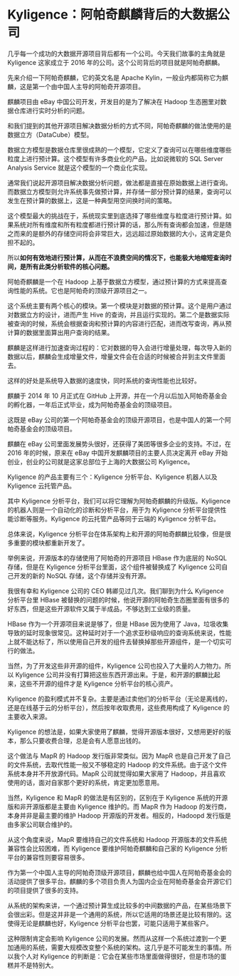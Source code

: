 



# Kyligence：阿帕奇麒麟背后的大数据公司

几乎每一个成功的大数据开源项目背后都有一个公司。今天我们故事的主角就是 Kyligence 这家成立于 2016 年的公司。这个公司背后的项目就是阿帕奇麒麟。

先来介绍一下阿帕奇麒麟，它的英文名是 Apache Kylin，一般业内都简称它为麒麟，这是第一个由中国人主导的阿帕奇开源项目。

麒麟项目由 eBay 中国公司开发，开发目的是为了解决在 Hadoop 生态圈里对数据仓库进行实时分析的问题。

和我们提到的其他开源项目解决数据分析的方式不同，阿帕奇麒麟的做法使用的是数据立方（DataCube）模型。

数据立方模型是数据仓库里很成熟的一个模型，它定义了查询可以在哪些维度哪些粒度上进行预计算。这个模型有许多商业化的产品，比如说微软的 SQL Server Analysis Service 就是这个模型的一个商业化实现。

通常我们说起开源项目解决数据分析问题，做法都是直接在原始数据上进行查询。而数据立方模型则允许系统事先做预计算，并存储一部分预计算的结果，查询可以发生在预计算的数据上，这是一种典型用空间换时间的策略。

这个模型最大的挑战在于，系统现实里到底选择了哪些维度与粒度进行预计算。如果系统对所有维度和所有粒度都进行预计算的话，那么所有查询都会加速，但是随之而来的是额外的存储空间将会非常巨大，远远超过原始数据的大小，这肯定是负担不起的。

所以**如何有效地进行预计算，从而在不浪费空间的情况下，也能极大地缩短查询时间，是所有此类分析软件的核心问题。**

阿帕奇麒麟是一个在 Hadoop 上基于数据立方模型，通过预计算的方式来提高查询性能的系统。它也是阿帕奇的顶级开源项目之一。

这个系统主要有两个核心的模块。第一个模块是对数据的预计算。这个是用户通过对数据立方的设计，进而产生 Hive 的查询，并且运行实现的。第二个是数据实际被查询的时候，系统会根据查询和预计算的内容进行匹配，进而改写查询，再从预计算的数据里面算出用户查询的结果。

麒麟是这样进行加速查询过程的：它对数据的导入会进行增量处理，每次导入新的数据以后，麒麟会生成增量文件，增量文件会在合适的时候被合并到主文件里面去。

这样的好处是系统导入数据的速度快，同时系统的查询性能也比较好。

麒麟于 2014 年 10 月正式在 GitHub 上开源，并在一个月以后加入阿帕奇基金会的孵化器，一年后正式毕业，成为阿帕奇基金会的顶级项目。

这既是 eBay 公司的第一个阿帕奇基金会的顶级开源项目，也是中国人的第一个阿帕奇基金会的顶级项目。

麒麟在 eBay 公司里面发展势头很好，还获得了美团等很多企业的支持。不过，在 2016 年的时候，原来在 eBay 中国开发麒麟项目的主要人员决定离开 eBay 开始创业，创业的公司就是这家总部位于上海的大数据公司 Kyligence。

Kyligence 的产品主要有三个：Kyligence 分析平台、Kyligence 机器人以及 Kyligence 云托管产品。

其中 Kyligence 分析平台，我们可以将它理解为阿帕奇麒麟的升级版。Kyligence 的机器人则是一个自动化的诊断和分析平台，用于为 Kyligence 分析平台提供性能诊断等服务。Kyligence 的云托管产品等同于云端的 Kyligence 分析平台。

总体来说，Kyligence 分析平台在体系架构上和开源的阿帕奇麒麟比较像，但是很多重要的模块都重新开发了。

举例来说，开源版本的存储使用了阿帕奇的开源项目 HBase 作为底层的 NoSQL 存储，但是在 Kyligence 分析平台里面，这个组件被替换成了 Kyligence 公司自己开发的新的 NoSQL 存储，这个存储并没有开源。

我很有幸和 Kyligence 公司的 CEO 韩卿见过几次。我们聊到为什么 Kyligence 分析平台里 HBase 被替换的问题的时候，他说开源的阿帕奇生态圈里面有很多的好东西，但是这些开源软件又属于半成品，不够达到工业级的质量。

HBase 作为一个开源项目来说是够了，但是 HBase 因为使用了 Java，垃圾收集导致的延时现象很常见。这种延时对于一个追求亚秒级响应的查询系统来说，性能上就不能达标了，所以使用自己开发的组件去替换掉那些开源组件，是一个切实可行的做法。

当然，为了开发这些非开源的组件，Kyligence 公司也投入了大量的人力物力。所以 Kyligence 公司并没有打算把这些东西开源出来。于是，和开源的麒麟比起来，这些不开源的组件才是 Kyligence 分析平台的核心资产。

Kyligence 的盈利模式并不复杂。主要是通过卖他们的分析平台（无论是离线的，还是在线基于云的分析平台），然后按年收取费用，这些费用构成了 Kyligence 的主要收入来源。

Kyligence 的想法是，如果大家使用了麒麟，觉得开源版本很好，又想用更好的版本，那么只要收费合理，总是会有人愿意出钱的。

这个做法与 MapR 的 Hadoop 发行版非常类似。因为 MapR 也是自己开发了自己的文件系统，去取代性能一般又不够稳定的 Hadoop 的文件系统。由于这个文件系统本身并不开放源代码。MapR 公司就觉得如果大家用了 Hadoop，并且喜欢使用的话，面对自家那个更好的系统，肯定更加愿意用。

当然，Kyligence 和 MapR 的做法是有区别的，区别在于 Kyligence 系统的开源版和非开源版都是主要由 Kyligence 维护的。而 MapR 作为 Hadoop 的发行商，本身并非是最主要的维护 Hadoop 开源版的开发者。相反的，Hadoopd 发行版是由多家公司联合维护的。

从这个角度来说，MapR 要维持自己的文件系统和 Hadoop 开源版本的文件系统兼容性会比较困难，而 Kyligence 要维护阿帕奇麒麟和自己家的 Kyligence 分析平台的兼容性则要容易很多。

作为第一个中国人主导的阿帕奇顶级开源项目，麒麟也给中国人在阿帕奇基金会的活动提供了很多平台。麒麟的多个项目负责人为国内企业在阿帕奇基金会开源它们的项目提供了很多的支持。

从系统的架构来讲，一个通过预计算生成比较多的中间数据的产品，在某些场景下会很出彩。但是这并非是一个通用的系统，所以它适用的场景还是比较有限的。这使得无论是麒麟也好，Kyligence 分析平台也罢，可能只适用于某些客户。

这种限制肯定会影响 Kyligence 公司的发展。然而从这样一个系统过渡到一个更加通用的系统，需要大规模改变整个系统的架构。这几乎是不可能发生的事情。所以我个人对 Kyligence 的判断是：它会在某些市场里面做得很好，但是市场的蛋糕并不是特别大。











































